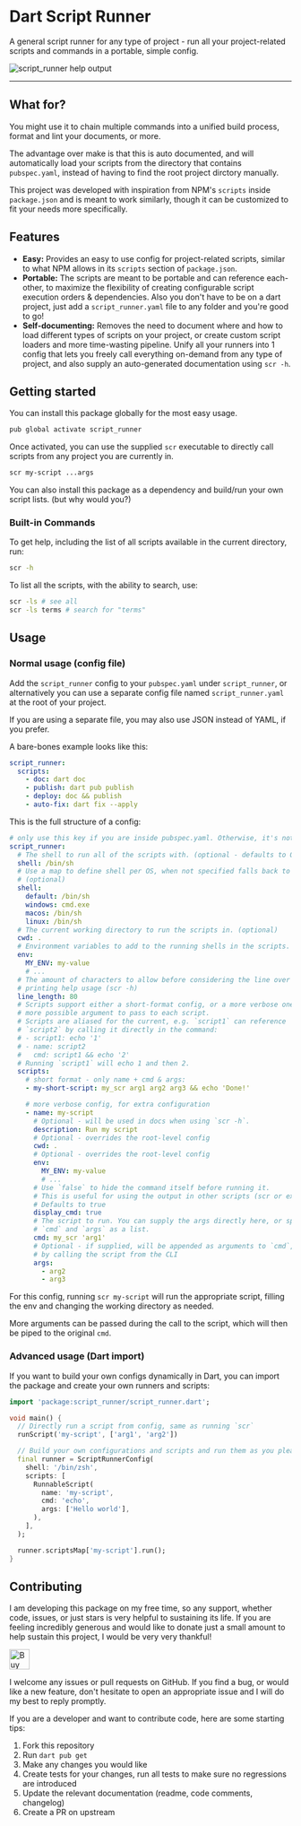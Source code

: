 <h1>Dart Script Runner</h1>

A general script runner for any type of project - run all your project-related scripts and commands
in a portable, simple config.

![script_runner help output](https://github.com/chenasraf/dart_script_runner/assets/167217/d172cd98-c041-48ff-80cc-a24c80e635c7)

---

## What for?

You might use it to chain multiple commands into a unified build process, format and lint your
documents, or more.

The advantage over make is that this is auto documented, and will automatically load your scripts
from the directory that contains `pubspec.yaml`, instead of having to find the root project dirctory
manually.

This project was developed with inspiration from NPM's `scripts` inside `package.json` and is meant
to work similarly, though it can be customized to fit your needs more specifically.

## Features

- **Easy:** Provides an easy to use config for project-related scripts, similar to what NPM allows
  in its `scripts` section of `package.json`.
- **Portable:** The scripts are meant to be portable and can reference each-other, to maximize the
  flexibility of creating configurable script execution orders &amp; dependencies. Also you don't
  have to be on a dart project, just add a `script_runner.yaml` file to any folder and you're good
  to go!
- **Self-documenting:** Removes the need to document where and how to load different types of
  scripts on your project, or create custom script loaders and more time-wasting pipeline. Unify all
  your runners into 1 config that lets you freely call everything on-demand from any type of
  project, and also supply an auto-generated documentation using `scr -h`.

## Getting started

You can install this package globally for the most easy usage.

```sh
pub global activate script_runner
```

Once activated, you can use the supplied `scr` executable to directly call scripts from any project
you are currently in.

```sh
scr my-script ...args
```

You can also install this package as a dependency and build/run your own script lists. (but why
would you?)

### Built-in Commands

To get help, including the list of all scripts available in the current directory, run:

```sh
scr -h
```

To list all the scripts, with the ability to search, use:

```sh
scr -ls # see all
scr -ls terms # search for "terms"
```

## Usage

### Normal usage (config file)

Add the `script_runner` config to your `pubspec.yaml` under `script_runner`, or alternatively you
can use a separate config file named `script_runner.yaml` at the root of your project.

If you are using a separate file, you may also use JSON instead of YAML, if you prefer.

A bare-bones example looks like this:

```yaml
script_runner:
  scripts:
    - doc: dart doc
    - publish: dart pub publish
    - deploy: doc && publish
    - auto-fix: dart fix --apply
```

This is the full structure of a config:

```yaml
# only use this key if you are inside pubspec.yaml. Otherwise, it's not needed
script_runner:
  # The shell to run all of the scripts with. (optional - defaults to OS shell)
  shell: /bin/sh
  # Use a map to define shell per OS, when not specified falls back to "default":
  # (optional)
  shell:
    default: /bin/sh
    windows: cmd.exe
    macos: /bin/sh
    linux: /bin/sh
  # The current working directory to run the scripts in. (optional)
  cwd: .
  # Environment variables to add to the running shells in the scripts. (optional)
  env:
    MY_ENV: my-value
    # ...
  # The amount of characters to allow before considering the line over when
  # printing help usage (scr -h)
  line_length: 80
  # Scripts support either a short-format config, or a more verbose one with
  # more possible argument to pass to each script.
  # Scripts are aliased for the current, e.g. `script1` can reference
  # `script2` by calling it directly in the command:
  # - script1: echo '1'
  # - name: script2
  #   cmd: script1 && echo '2'
  # Running `script1` will echo 1 and then 2.
  scripts:
    # short format - only name + cmd & args:
    - my-short-script: my_scr arg1 arg2 arg3 && echo 'Done!'

    # more verbose config, for extra configuration
    - name: my-script
      # Optional - will be used in docs when using `scr -h`.
      description: Run my script
      # Optional - overrides the root-level config
      cwd: .
      # Optional - overrides the root-level config
      env:
        MY_ENV: my-value
        # ...
      # Use `false` to hide the command itself before running it.
      # This is useful for using the output in other scripts (scr or external)
      # Defaults to true
      display_cmd: true
      # The script to run. You can supply the args directly here, or split into
      # `cmd` and `args` as a list.
      cmd: my_scr 'arg1'
      # Optional - if supplied, will be appended as arguments to `cmd`, before the args passed
      # by calling the script from the CLI
      args:
        - arg2
        - arg3
```

For this config, running `scr my-script` will run the appropriate script, filling the env and
changing the working directory as needed.

More arguments can be passed during the call to the script, which will then be piped to the original
`cmd`.

### Advanced usage (Dart import)

If you want to build your own configs dynamically in Dart, you can import the package and create
your own runners and scripts:

```dart
import 'package:script_runner/script_runner.dart';

void main() {
  // Directly run a script from config, same as running `scr`
  runScript('my-script', ['arg1', 'arg2'])

  // Build your own configurations and scripts and run them as you please:
  final runner = ScriptRunnerConfig(
    shell: '/bin/zsh',
    scripts: [
      RunnableScript(
        name: 'my-script',
        cmd: 'echo',
        args: ['Hello world'],
      ),
    ],
  );

  runner.scriptsMap['my-script'].run();
}
```

## Contributing

I am developing this package on my free time, so any support, whether code, issues, or just stars is
very helpful to sustaining its life. If you are feeling incredibly generous and would like to donate
just a small amount to help sustain this project, I would be very very thankful!

<a href='https://ko-fi.com/casraf' target='_blank'>
  <img height='36' style='border:0px;height:36px;'
    src='https://cdn.ko-fi.com/cdn/kofi1.png?v=3'
    alt='Buy Me a Coffee at ko-fi.com' />
</a>

I welcome any issues or pull requests on GitHub. If you find a bug, or would like a new feature,
don't hesitate to open an appropriate issue and I will do my best to reply promptly.

If you are a developer and want to contribute code, here are some starting tips:

1. Fork this repository
2. Run `dart pub get`
3. Make any changes you would like
4. Create tests for your changes, run all tests to make sure no regressions are introduced
5. Update the relevant documentation (readme, code comments, changelog)
6. Create a PR on upstream
